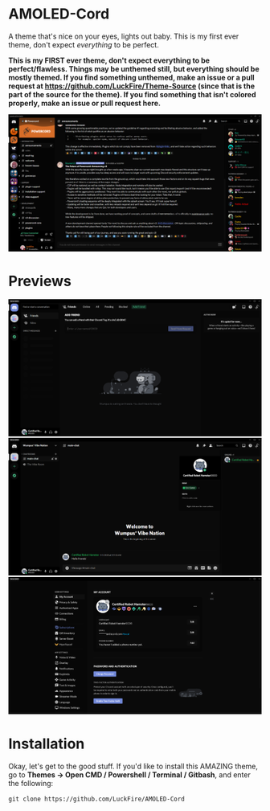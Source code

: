 # AMOLED-Cord
A theme that's nice on your eyes, lights out baby. This is my first ever theme, don't expect *everything* to be perfect.

**This is my FIRST ever theme, don't expect everything to be perfect/flawless. Things may be unthemed still, but everything should be mostly themed. If you find something unthemed, make an issue or a pull request at https://github.com/LuckFire/Theme-Source (since that is the part of the source for the theme). If you find something that isn't colored properly, make an issue or pull request here.**

![Preview](./Previews/ChatPreview1.png)

# Previews
![Preview](./Previews/FriendPreview.png)
![Preview](./Previews/ChatPreview2.png)
![Preview](./Previews/SettingsPreview.png)

# Installation
Okay, let's get to the good stuff. If you'd like to install this AMAZING theme, go to **Themes -> Open CMD / Powershell / Terminal / Gitbash**, and enter the following:
```
git clone https://github.com/LuckFire/AMOLED-Cord
```
